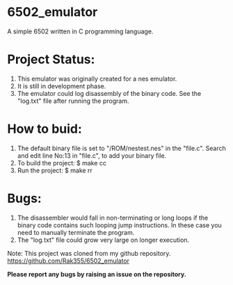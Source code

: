 # 6502_emulator
A simple 6502 written in C programming language.

# Project Status:
1. This emulator was originally created for a nes emulator.
2. It is still in development phase.
3. The emulator could log disassembly of the binary code.
See the "log.txt" file after running the program.

# How to buid:
1. The default binary file is set to "/ROM/nestest.nes" in the "file.c".
Search and edit line No:13 in "file.c", to add your binary file.
2. To build the project:
$ make cc
3. Run the project:
$ make rr

# Bugs:
1. The disassembler would fall in non-terminating or long loops if the binary code contains such looping jump instructions.
In these case you need to manually terminate the program.
2. The "log.txt" file could grow very large on longer execution.

Note: This project was cloned from my github repository. https://github.com/Rak355/6502_emulator

**Please report any bugs by raising an issue on the repository.**
